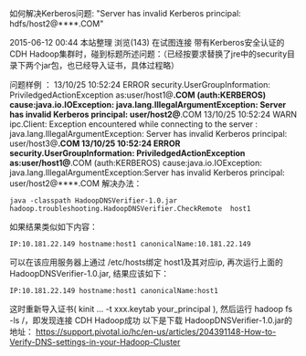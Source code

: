 如何解决Kerberos问题: "Server has invalid Kerberos principal: hdfs/host2@****.COM"

2015-06-12 00:44 本站整理 浏览(143)
在试图连接 带有Kerberos安全认证的CDH Hadoop集群时，碰到标题所述问题：（已经按要求替换了jre中的security目录下两个jar包，也已经导入证书，具体过程略）

问题样例 ： 
13/10/25 10:52:24 ERROR security.UserGroupInformation: PriviledgedActionException as:user/host1@****.COM (auth:KERBEROS) cause:java.io.IOException: java.lang.IllegalArgumentException: Server has invalid Kerberos principal: user/host2@****.COM
13/10/25 10:52:24 WARN ipc.Client: Exception encountered while connecting to the server : java.lang.IllegalArgumentException: Server has invalid Kerberos principal: user/host3@****.COM
13/10/25 10:52:24 ERROR security.UserGroupInformation: PriviledgedActionException as:user/host1@****.COM (auth:KERBEROS) cause:java.io.IOException: java.lang.IllegalArgumentException:Server has invalid Kerberos principal:
user/host2@****.COM
解决办法：
```
java -classpath HadoopDNSVerifier-1.0.jar hadoop.troubleshooting.HadoopDNSVerifier.CheckRemote  host1
```
如果结果类似如下内容：
```
IP:10.181.22.149 hostname:host1 canonicalName:10.181.22.149
```
可以在该应用服务器上通过 /etc/hosts绑定 host1及其对应ip, 再次运行上面的HadoopDNSVerifier-1.0.jar, 结果应该如下：
```
IP:10.181.22.149 hostname:host1 canonicalName:host1
```
这时重新导入证书( kinit ... -t xxx.keytab your_principal ), 然后运行 hadoop fs -ls /，即发现连接 CDH Hadoop成功
以下是下载 HadoopDNSVerifier-1.0.jar的地址： 
https://support.pivotal.io/hc/en-us/articles/204391148-How-to-Verify-DNS-settings-in-your-Hadoop-Cluster